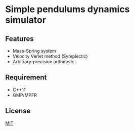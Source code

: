 Simple pendulums dynamics simulator
===

## Features
* Mass-Spring system
* Velocity Verlet method (Symplectic)
* Arbitrary-precision arithmetic

## Requirement
* C++11
* GMP/MPFR

## License

[MIT](http://opensource.org/licenses/mit-license.php)


